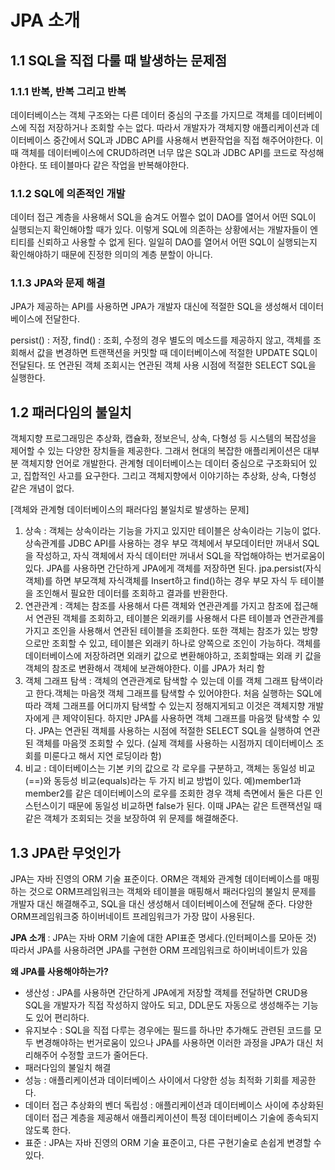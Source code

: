# JPA 소개
## 1.1 SQL을 직접 다룰 때 발생하는 문제점
### 1.1.1 반복, 반복 그리고 반복
데이터베이스는 객체 구조와는 다른 데이터 중심의 구조를 가지므로 객체를 데이터베이스에 직접 저장하거나 조회할 수는 없다. 따라서 개발자가 객체지향 애플리케이션과 데이터베이스 중간에서 SQL과 JDBC API를 사용해서 변환작업을 직접 해주어야한다. 이때 객체를 데이터베이스에 CRUD하려면 너무 많은 SQL과 JDBC API를 코드로 작성해야한다. 또 테이블마다 같은 작업을 반복해야한다.

### 1.1.2 SQL에 의존적인 개발
데이터 접근 계층을 사용해서 SQL을 숨겨도 어쩔수 없이 DAO를 열어서 어떤 SQL이 실행되는지 확인해야할 때가 있다. 이렇게 SQL에 의존하는 상황에서는 개발자들이 엔티티를 신뢰하고 사용할 수 없게 된다. 일일히 DAO를 열어서 어떤 SQL이 실행되는지 확인해야하기 때문에 진정한 의미의 계층 분할이 아니다.

### 1.1.3 JPA와 문제 해결
JPA가 제공하는 API를 사용하면 JPA가 개발자 대신에 적절한 SQL을 생성해서 데이터베이스에 전달한다.

persist() : 저장, find() : 조회, 수정의 경우 별도의 메소드를 제공하지 않고, 객체를 조회해서 값을 변경하면 트랜잭션을 커밋할 때 데이터베이스에 적절한 UPDATE SQL이 전달된다. 또 연관된 객체 조회시는 연관된 객체 사용 시점에 적절한 SELECT SQL을 실행한다.

## 1.2 패러다임의 불일치
객체지향 프로그래밍은 추상화, 캡슐화, 정보은닉, 상속, 다형성 등 시스템의 복잡성을 제어할 수 있는 다양한 장치들을 제공한다. 그래서 현대의 복잡한 애플리케이션은 대부분 객체지향 언어로 개발한다. 관계형 데이터베이스는 데이터 중심으로 구조화되어 있고, 집합적인 사고를 요구한다. 그리고 객체지향에서 이야기하는 추상화, 상속, 다형성 같은 개념이 없다.

[객체와 관계형 데이터베이스의 패러다임 불일치로 발생하는 문제]
1) 상속 : 객체는 상속이라는 기능을 가지고 있지만 테이블은 상속이라는 기능이 없다. 상속관계를 JDBC API를 사용하는 경우 부모 객체에서 부모데이터만 꺼내서 SQL을 작성하고, 자식 객체에서 자식 데이터만 꺼내서 SQL을 작업해야하는 번거로움이 있다. JPA를 사용하면 간단하게 JPA에게 객체를 저장하면 된다. jpa.persist(자식객체)를 하면 부모객체 자식객체를 Insert하고 find()하는 경우 부모 자식 두 테이블을 조인해서 필요한 데이터를 조회하고 결과를 반환한다.
2) 연관관계 : 객체는 참조를 사용해서 다른 객체와 연관관계를 가지고 참조에 접근해서 연관된 객체를 조회하고, 테이블은 외래키를 사용해서 다른 테이블과 연관관계를 가지고 조인을 사용해서 연관된 테이블을 조회한다. 또한 객체는 참조가 있는 방향으로만 조회할 수 있고, 테이블은 외래키 하나로 양쪽으로 조인이 가능하다. 객체를 데이터베이스에 저장하려면 외래키 값으로 변환해야하고, 조회할때는 외래 키 값을 객체의 참조로 변환해서 객체에 보관해야한다. 이를 JPA가 처리 함
3) 객체 그래프 탐색 : 객체의 연관관계로 탐색할 수 있는데 이를 객체 그래프 탐색이라고 한다.객체는 마음껏 객체 그래프를 탐색할 수 있어야한다. 처음 실행하는 SQL에 따라 객체 그래프를 어디까지 탐색할 수 있는지 정해지게되고 이것은 객체지향 개발자에게 큰 제약이된다. 하지만 JPA를 사용하면 객체 그래프를 마음껏 탐색할 수 있다. JPA는 연관된 객체를 사용하는 시점에 적절한 SELECT SQL을 실행하여 연관된 객체를 마음껏 조회할 수 있다. (실제 객체를 사용하는 시점까지 데이터베이스 조회를 미룬다고 해서 지연 로딩이라 함)
4) 비교 : 데이터베이스는 기본 키의 값으로 각 로우를 구분하고, 객체는 동일성 비교(==)와 동등성 비교(equals)라는 두 가지 비교 방법이 있다. 예)member1과 member2를 같은 데이터베이스의 로우를 조회한 경우 객체 측면에서 둘은 다른 인스턴스이기 때문에 동일성 비교하면 false가 된다. 이때 JPA는 같은 트랜잭션일 때 같은 객체가 조회되는 것을 보장하여 위 문제를 해결해준다.

## 1.3 JPA란 무엇인가
JPA는 자바 진영의 ORM 기술 표준이다. ORM은 객체와 관계형 데이터베이스를 매핑하는 것으로 ORM프레임워크는 객체와 테이블을 매핑해서 패러다임의 불일치 문제를 개발자 대신 해결해주고, SQL을 대신 생성해서 데이터베이스에 전달해 준다. 다양한 ORM프레임워크중 하이버네이트 프레임워크가 가장 많이 사용된다.

__JPA 소개__ : JPA는 자바 ORM 기술에 대한 API표준 명세다.(인터페이스를 모아둔 것) 따라서 JPA를 사용하려면 JPA를 구현한 ORM 프레임워크로 하이버네이트가 있음

__왜 JPA를 사용해야하는가?__
* 생산성 : JPA를 사용하면 간단하게 JPA에게 저장할 객체를 전달하면 CRUD용 SQL을 개발자가 직접 작성하지 않아도 되고, DDL문도 자동으로 생성해주는 기능도 있어 편리하다.
* 유지보수 : SQL을 직접 다루는 경우에는 필드를 하나만 추가해도 관련된 코드를 모두 변경해야하는 번거로움이 있으나 JPA를 사용하면 이러한 과정을 JPA가 대신 처리해주어 수정할 코드가 줄어든다.
* 패러다임의 불일치 해결
* 성능 : 애플리케이션과 데이터베이스 사이에서 다양한 성능 최적화 기회를 제공한다.
* 데이터 접근 추상화의 벤더 독립성 : 애플리케이션과 데이터베이스 사이에 추상화된 데이터 접근 계층을 제공해서 애플리케이션이 특정 데이터베이스 기술에 종속되지 않도록 한다.
* 표준 : JPA는 자바 진영의 ORM 기술 표준이고, 다른 구현기술로 손쉽게 변경할 수 있다.